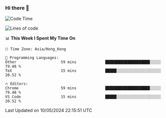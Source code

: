 ### Hi there 👋

<!--
**nicehiro/nicehiro** is a ✨ _special_ ✨ repository because its `README.md` (this file) appears on your GitHub profile.

Here are some ideas to get you started:

- 🔭 I’m currently working on ...
- 🌱 I’m currently learning ...
- 👯 I’m looking to collaborate on ...
- 🤔 I’m looking for help with ...
- 💬 Ask me about ...
- 📫 How to reach me: ...
- 😄 Pronouns: ...
- ⚡ Fun fact: ...
-->

<!--START_SECTION:waka-->
![Code Time](http://img.shields.io/badge/Code%20Time-322%20hrs%2052%20mins-blue)

![Lines of code](https://img.shields.io/badge/From%20Hello%20World%20I%27ve%20Written-2.7%20million%20lines%20of%20code-blue)

📊 **This Week I Spent My Time On** 

```text
🕑︎ Time Zone: Asia/Hong_Kong

💬 Programming Languages: 
Other                    59 mins             ████████████████████░░░░░   79.48 % 
TeX                      15 mins             █████░░░░░░░░░░░░░░░░░░░░   20.52 % 

🔥 Editors: 
Chrome                   59 mins             ████████████████████░░░░░   79.48 % 
VS Code                  15 mins             █████░░░░░░░░░░░░░░░░░░░░   20.52 % 
```


 Last Updated on 10/05/2024 22:15:51 UTC
<!--END_SECTION:waka-->
